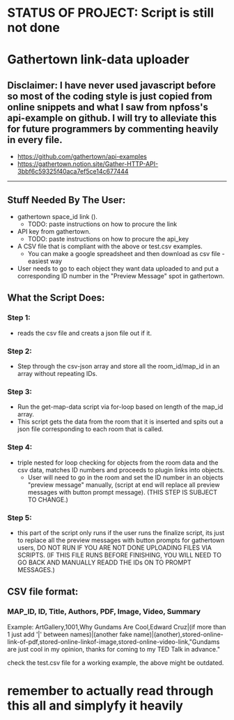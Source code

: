 # STATUS OF PROJECT: Script is still not done
# Gathertown link-data uploader

## Disclaimer: I have never used javascript before so most of the coding style is just copied from online snippets and what I saw from npfoss's api-example on github. I will try to alleviate this for future programmers by commenting heavily in every file.
- https://github.com/gathertown/api-examples
- https://gathertown.notion.site/Gather-HTTP-API-3bbf6c59325f40aca7ef5ce14c677444
---


## Stuff Needed By The User:
- gathertown space_id link ().
  - TODO: paste instructions on how to procure the link
- API key from gathertown.
  - TODO: paste instructions on how to procure the api_key
- A CSV file that is compliant with the above or test.csv examples. 
  - You can make a google spreadsheet and then download as csv file - easiest way
- User needs to go to each object they want data uploaded to and put a corresponding ID number in the "Preview Message" spot in gathertown.

## What the Script Does:

### Step 1:

- reads the csv file and creats a json file out if it.

### Step 2:

- Step through the csv-json array and store all the room_id/map_id in an array without repeating IDs.

### Step 3:

- Run the get-map-data script via for-loop based on length of the map_id array.
- This script gets the data from the room that it is inserted and spits out a json file corresponding to each room that is called.

### Step 4:

- triple nested for loop checking for objects from the room data and the csv data, matches ID numbers and proceeds to plugin links into objects.
  - User will need to go in the room and set the ID number in an objects "preview message" manually, (script at end will replace all preview messages with button prompt message). (THIS STEP IS SUBJECT TO CHANGE.)
  
### Step 5: 

- this part of the script only runs if the user runs the finalize script, its just to replace all the preview messages with button prompts for gathertown users, DO NOT RUN IF YOU ARE NOT DONE UPLOADING FILES VIA SCRIPTS.
(IF THIS FILE RUNS BEFORE FINISHING, YOU WILL NEED TO GO BACK AND MANUALLY READD THE IDs ON TO PROMPT MESSAGES.)

## CSV file format:
### MAP_ID, ID, Title, Authors, PDF, Image, Video, Summary

Example: ArtGallery,1001,Why Gundams Are Cool,Edward Cruz|(if more than 1 just add '|' between names)|(another fake name)|(another),stored-online-link-of-pdf,stored-online-linkof-image,stored-online-video-link,"Gundams are just cool in my opinion, thanks for coming to my TED Talk in advance."

check the test.csv file for a working example, the above might be outdated.


# remember to actually read through this all and simplyfy it heavily
